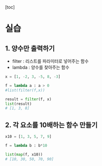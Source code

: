 [toc]

# 실습

## 1. 양수만 출력하기

- filter : 리스트를 파라미터로 넣어주는 함수
- lambda : 양수를 찾아주는 함수

```python
x = [1, -2, 3, -5, 8, -3]

f = lambda a : a > 0
#list(filter(f,x))

result = filter(f, x)
list(result)
# [1, 3, 8]
```

## 2. 각 요소를 10배하는 함수 만들기

```python
x10 = [1, 3, 5, 7, 9]

f = lambda b : b*10

list(map(f, x10))
# [10, 30, 50, 70, 90]
```
